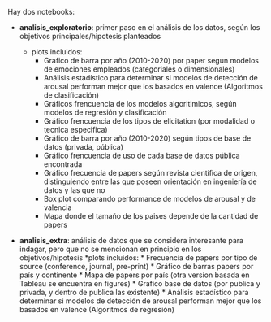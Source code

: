 Hay dos notebooks:

* **analisis_exploratorio**: primer paso en el análisis de los datos, según los objetivos principales/hipotesis planteados
    * plots incluidos:
        * Grafico de barra por año (2010-2020) por paper segun modelos de emociones empleados (categoriales o dimensionales)
        * Análisis estadístico para determinar si modelos de detección de arousal performan mejor que los basados en valence (Algoritmos de clasificación)
        * Gráficos frencuencia de los modelos algoritimicos, según modelos de regresión y clasificación
        * Gráfico frencuencia de los tipos de elicitation (por modalidad o tecnica especifica)
        * Gráfico de barra por año (2010-2020) según tipos de base de datos (privada, pública)
        * Gráfico frencuencia de uso de cada base de datos pública encontrada
        * Gráfico frecuencia de papers según revista científica de origen, distinguiendo entre las que poseen orientación en ingeniería de datos y las que no
        * Box plot comparando performance de modelos de arousal y de valencia 
        * Mapa donde el tamaño de los paises depende de la cantidad de papers
        
* **analisis_extra**: análisis de datos que se considera interesante para indagar, pero que no se mencionan en principio en los objetivos/hipotesis
    *plots incluidos:
        * Frecuencia de papers por tipo de source (conference, journal, pre-print)
        * Gráfico de barras papers por país y continente
        * Mapa de papers por país (otra version basada en Tableau se encuentra en figures)
        * Grafico base de datos (por publica y privada, y dentro de publica las existente)
        * Análisis estadístico para determinar si modelos de detección de arousal performan mejor que los basados en valence (Algoritmos de regresión)